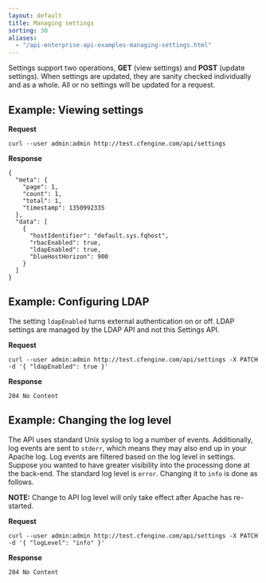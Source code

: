 ```yaml
---
layout: default
title: Managing settings
sorting: 30
aliases:
  - "/api-enterprise-api-examples-managing-settings.html"
---
```


Settings support two operations, **GET** (view settings) and **POST**
(update settings). When settings are updated, they are sanity checked
individually and as a whole. All or no settings will be updated for a request.

## Example: Viewing settings

**Request**

    curl --user admin:admin http://test.cfengine.com/api/settings

**Response**

    {
      "meta": {
        "page": 1,
        "count": 1,
        "total": 1,
        "timestamp": 1350992335
      },
      "data": [
        {
          "hostIdentifier": "default.sys.fqhost",
          "rbacEnabled": true,
          "ldapEnabled": true,
          "blueHostHorizon": 900
        }
      ]
    }

## Example: Configuring LDAP

The setting `ldapEnabled` turns external authentication on or off. LDAP settings
are managed by the LDAP API and not this Settings API.

**Request**

    curl --user admin:admin http://test.cfengine.com/api/settings -X PATCH -d '{ "ldapEnabled": true }'

**Response**

    204 No Content

## Example: Changing the log level

The API uses standard Unix syslog to log a number of events. Additionally, log
events are sent to `stderr`, which means they may also end up in your Apache
log. Log events are filtered based on the log level in settings. Suppose you
wanted to have greater visibility into the processing done at the back-end. The
standard log level is `error`. Changing it to `info` is done as follows.

**NOTE:** Change to API log level will only take effect after Apache has re-started.

**Request**

    curl --user admin:admin http://test.cfengine.com/api/settings -X PATCH -d '{ "logLevel": "info" }'

**Response**

    204 No Content
